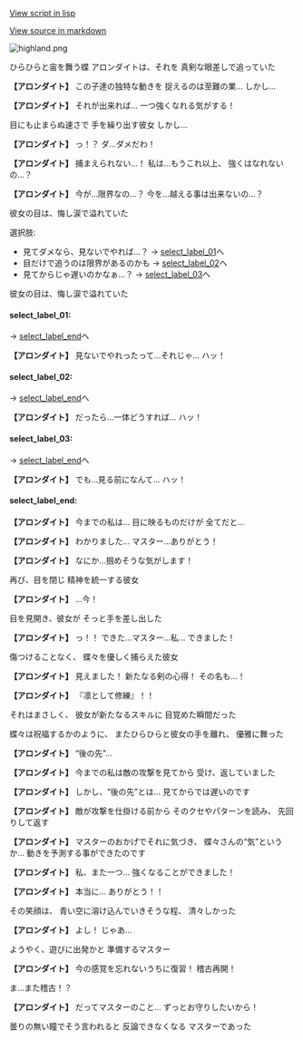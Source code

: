 [View script in lisp](../scripts/10071303.txt)

[View source in markdown](10071303.md)

![highland.png](../images/backgrounds/highland.png)

ひらひらと宙を舞う蝶
アロンダイトは、それを
真剣な眼差しで追っていた

**【アロンダイト】**
この子達の独特な動きを
捉えるのは至難の業…
しかし…

**【アロンダイト】**
それが出来れば…
一つ強くなれる気がする！

目にも止まらぬ速さで
手を繰り出す彼女
しかし…

**【アロンダイト】**
っ！？
ダ…ダメだわ！

**【アロンダイト】**
捕まえられない…！
私は…もうこれ以上、
強くはなれないの…？

**【アロンダイト】**
今が…限界なの…？
今を…越える事は出来ないの…？

彼女の目は、悔し涙で溢れていた

選択肢:
- 見てダメなら、見ないでやれば…？ → [select_label_01](#select_label_01)へ
- 目だけで追うのは限界があるのかも → [select_label_02](#select_label_02)へ
- 見てからじゃ遅いのかなぁ…？ → [select_label_03](#select_label_03)へ

彼女の目は、悔し涙で溢れていた

#### select_label_01:
 → [select_label_end](#select_label_end)へ

**【アロンダイト】**
見ないでやれったって…それじゃ…
ハッ！

#### select_label_02:
 → [select_label_end](#select_label_end)へ

**【アロンダイト】**
だったら…一体どうすれば…
ハッ！

#### select_label_03:
 → [select_label_end](#select_label_end)へ

**【アロンダイト】**
でも…見る前になんて…
ハッ！

#### select_label_end:

**【アロンダイト】**
今までの私は…
目に映るものだけが
全てだと…

**【アロンダイト】**
わかりました…
マスター…ありがとう！

**【アロンダイト】**
なにか…掴めそうな気がします！

再び、目を閉じ
精神を統一する彼女

**【アロンダイト】**
…今！

目を見開き、彼女が
そっと手を差し出した

**【アロンダイト】**
っ！！
できた…マスター…私…
できました！

傷つけることなく、
蝶々を優しく捕らえた彼女

**【アロンダイト】**
見えました！
新たなる剣の心得！
その名も…！

**【アロンダイト】**
『凛として修練』！！　

それはまさしく、
彼女が新たなるスキルに
目覚めた瞬間だった

蝶々は祝福するかのように、
またひらひらと彼女の手を離れ、
優雅に舞った

**【アロンダイト】**
“後の先”…

**【アロンダイト】**
今までの私は敵の攻撃を見てから
受け、返していました

**【アロンダイト】**
しかし、“後の先”とは…
見てからでは遅いのです

**【アロンダイト】**
敵が攻撃を仕掛ける前から
そのクセやパターンを読み、
先回りして返す

**【アロンダイト】**
マスターのおかげでそれに気づき、
蝶々さんの“気”というか…
動きを予測する事ができたのです

**【アロンダイト】**
私、また一つ…
強くなることができました！

**【アロンダイト】**
本当に…
ありがとう！！

その笑顔は、
青い空に溶け込んでいきそうな程、
清々しかった

**【アロンダイト】**
よし！
じゃあ…

ようやく、遊びに出発かと
準備するマスター

**【アロンダイト】**
今の感覚を忘れないうちに復習！
稽古再開！

ま…また稽古！？

**【アロンダイト】**
だってマスターのこと…
ずっとお守りしたいから！

曇りの無い瞳でそう言われると
反論できなくなる
マスターであった